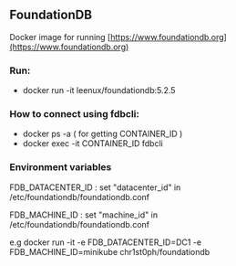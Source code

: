 ## FoundationDB

Docker image for running [https://www.foundationdb.org](https://www.foundationdb.org)

### Run:

* docker run -it leenux/foundationdb:5.2.5

### How to connect using fdbcli:

* docker ps -a ( for getting CONTAINER_ID )
* docker exec -it CONTAINER_ID fdbcli

### Environment variables 

FDB\_DATACENTER\_ID : set "datacenter_id" in /etc/foundationdb/foundationdb.conf

FDB\_MACHINE\_ID : set "machine_id" in /etc/foundationdb/foundationdb.conf

e.g docker run -it -e FDB_DATACENTER_ID=DC1 -e FDB_MACHINE_ID=minikube chr1st0ph/foundationdb
